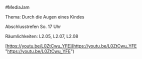 #MediaJam

Thema: Durch die Augen eines Kindes

Abschlusstrefen So. 17 Uhr

Räumlichkeiten: L2.05, L2.07, L2.08 

[https://youtu.be/L0ZtCwu_YFE](https://youtu.be/L0ZtCwu_YFE "https://youtu.be/L0ZtCwu_YFE")


